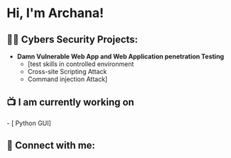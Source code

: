 <h1>Hi, I'm Archana! </h1>

<h2>👨‍💻 Cybers Security Projects:</h2>

- <b>Damn Vulnerable Web App and Web Application penetration Testing</b>
  - [test skills in controlled environment
  - Cross-site Scripting Attack
  - Command injection Attack]

<h2>📺 I am currently working on </h2>
- [ Python GUI]

<h2> 🤳 Connect with me:</h2>


[linkedin]: https:www.linkedin.com/in/archana-archana-7698701ba/

<!--
**Archana4891/Archana** is a ✨ _special_ ✨ repository because its `README.md` (this file) appears on your GitHub profile.

Here are some ideas to get you started:

- 🔭 I’m currently working on ...
- 🌱 I’m currently learning ...
- 👯 I’m looking to collaborate on ...
- 🤔 I’m looking for help with ...
- 💬 Ask me about ...
- 📫 How to reach me: ...
- 😄 Pronouns: ...
- ⚡ Fun fact: ...
-->
